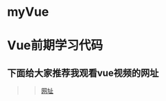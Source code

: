 # myVue
Vue前期学习代码<br>
==
下面给大家推荐我观看vue视频的网址<br>
-
>>[网址](https://www.bilibili.com/video/av50680998)

